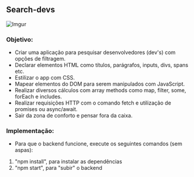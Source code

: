 ## Search-devs
![Imgur](https://i.imgur.com/ogGJZu7.png)

### Objetivo:
- Criar uma aplicação para pesquisar desenvolvedores (dev's) com opções de filtragem.
- Declarar elementos HTML como títulos, parágrafos, inputs, divs, spans etc.
- Estilizar o app com CSS. 
- Mapear elementos do DOM para serem manipulados com JavaScript. 
- Realizar diversos cálculos com array methods como map, filter, some, forEach e includes. 
- Realizar requisições HTTP com o comando fetch e utilização de promises ou async/await. 
- Sair da zona de conforto e pensar fora da caixa.

### Implementação:
- Para que o backend funcione, execute os seguintes comandos (sem aspas):

1) "npm install", para instalar as dependências
2) "npm start", para "subir" o backend
